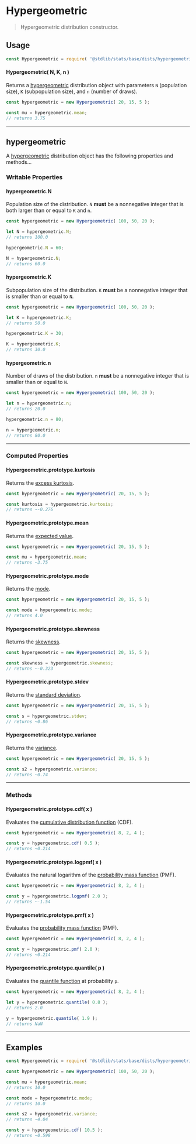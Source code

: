 <!--

@license Apache-2.0

Copyright (c) 2018 The Stdlib Authors.

Licensed under the Apache License, Version 2.0 (the "License");
you may not use this file except in compliance with the License.
You may obtain a copy of the License at

   http://www.apache.org/licenses/LICENSE-2.0

Unless required by applicable law or agreed to in writing, software
distributed under the License is distributed on an "AS IS" BASIS,
WITHOUT WARRANTIES OR CONDITIONS OF ANY KIND, either express or implied.
See the License for the specific language governing permissions and
limitations under the License.

-->

# Hypergeometric

> Hypergeometric distribution constructor.

<!-- Section to include introductory text. Make sure to keep an empty line after the intro `section` element and another before the `/section` close. -->

<section class="intro">

</section>

<!-- /.intro -->

<!-- Package usage documentation. -->

<section class="usage">

## Usage

```javascript
const Hypergeometric = require( '@stdlib/stats/base/dists/hypergeometric/ctor' );
```

#### Hypergeometric( N, K, n )

Returns a [hypergeometric][hypergeometric-distribution] distribution object with parameters `N` (population size), `K` (subpopulation size), and `n` (number of draws).

```javascript
const hypergeometric = new Hypergeometric( 20, 15, 5 );

const mu = hypergeometric.mean;
// returns 3.75
```

* * *

## hypergeometric

A [hypergeometric][hypergeometric-distribution] distribution object has the following properties and methods...

### Writable Properties

#### hypergeometric.N

Population size of the distribution. `N` **must** be a nonnegative integer that is both larger than or equal to `K` and `n`.

```javascript
const hypergeometric = new Hypergeometric( 100, 50, 20 );

let N = hypergeometric.N;
// returns 100.0

hypergeometric.N = 60;

N = hypergeometric.N;
// returns 60.0
```

#### hypergeometric.K

Subpopulation size of the distribution. `K` **must** be a nonnegative integer that is smaller than or equal to `N`.

```javascript
const hypergeometric = new Hypergeometric( 100, 50, 20 );

let K = hypergeometric.K;
// returns 50.0

hypergeometric.K = 30;

K = hypergeometric.K;
// returns 30.0
```

<!--lint disable no-duplicate-headings-in-section -->

#### hypergeometric.n

Number of draws of the distribution. `n` **must** be a nonnegative integer that is smaller than or equal to `N`.

```javascript
const hypergeometric = new Hypergeometric( 100, 50, 20 );

let n = hypergeometric.n;
// returns 20.0

hypergeometric.n = 80;

n = hypergeometric.n;
// returns 80.0
```

* * *

### Computed Properties

#### Hypergeometric.prototype.kurtosis

Returns the [excess kurtosis][kurtosis].

```javascript
const hypergeometric = new Hypergeometric( 20, 15, 5 );

const kurtosis = hypergeometric.kurtosis;
// returns ~-0.276
```

#### Hypergeometric.prototype.mean

Returns the [expected value][expected-value].

```javascript
const hypergeometric = new Hypergeometric( 20, 15, 5 );

const mu = hypergeometric.mean;
// returns ~3.75
```

#### Hypergeometric.prototype.mode

Returns the [mode][mode].

```javascript
const hypergeometric = new Hypergeometric( 20, 15, 5 );

const mode = hypergeometric.mode;
// returns 4.0
```

#### Hypergeometric.prototype.skewness

Returns the [skewness][skewness].

```javascript
const hypergeometric = new Hypergeometric( 20, 15, 5 );

const skewness = hypergeometric.skewness;
// returns ~-0.323
```

#### Hypergeometric.prototype.stdev

Returns the [standard deviation][standard-deviation].

```javascript
const hypergeometric = new Hypergeometric( 20, 15, 5 );

const s = hypergeometric.stdev;
// returns ~0.86
```

#### Hypergeometric.prototype.variance

Returns the [variance][variance].

```javascript
const hypergeometric = new Hypergeometric( 20, 15, 5 );

const s2 = hypergeometric.variance;
// returns ~0.74
```

* * *

### Methods

#### Hypergeometric.prototype.cdf( x )

Evaluates the [cumulative distribution function][cdf] (CDF).

```javascript
const hypergeometric = new Hypergeometric( 8, 2, 4 );

const y = hypergeometric.cdf( 0.5 );
// returns ~0.214
```

#### Hypergeometric.prototype.logpmf( x )

Evaluates the natural logarithm of the [probability mass function][pmf] (PMF).

```javascript
const hypergeometric = new Hypergeometric( 8, 2, 4 );

const y = hypergeometric.logpmf( 2.0 );
// returns ~-1.54
```

#### Hypergeometric.prototype.pmf( x )

Evaluates the [probability mass function][pmf] (PMF).

```javascript
const hypergeometric = new Hypergeometric( 8, 2, 4 );

const y = hypergeometric.pmf( 2.0 );
// returns ~0.214
```

#### Hypergeometric.prototype.quantile( p )

Evaluates the [quantile function][quantile-function] at probability `p`.

```javascript
const hypergeometric = new Hypergeometric( 8, 2, 4 );

let y = hypergeometric.quantile( 0.8 );
// returns 2.0

y = hypergeometric.quantile( 1.9 );
// returns NaN
```

</section>

<!-- /.usage -->

<!-- Package usage notes. Make sure to keep an empty line after the `section` element and another before the `/section` close. -->

<section class="notes">

</section>

<!-- /.notes -->

<!-- Package usage examples. -->

* * *

<section class="examples">

## Examples

<!-- eslint no-undef: "error" -->

```javascript
const Hypergeometric = require( '@stdlib/stats/base/dists/hypergeometric/ctor' );

const hypergeometric = new Hypergeometric( 100, 50, 20 );

const mu = hypergeometric.mean;
// returns 10.0

const mode = hypergeometric.mode;
// returns 10.0

const s2 = hypergeometric.variance;
// returns ~4.04

const y = hypergeometric.cdf( 10.5 );
// returns ~0.598
```

</section>

<!-- /.examples -->

<!-- Section to include cited references. If references are included, add a horizontal rule *before* the section. Make sure to keep an empty line after the `section` element and another before the `/section` close. -->

<section class="references">

</section>

<!-- /.references -->

<!-- Section for related `stdlib` packages. Do not manually edit this section, as it is automatically populated. -->

<section class="related">

</section>

<!-- /.related -->

<!-- Section for all links. Make sure to keep an empty line after the `section` element and another before the `/section` close. -->

<section class="links">

[hypergeometric-distribution]: https://en.wikipedia.org/wiki/Hypergeometric_distribution

[cdf]: https://en.wikipedia.org/wiki/Cumulative_distribution_function

[pmf]: https://en.wikipedia.org/wiki/Probability_mass_function

[quantile-function]: https://en.wikipedia.org/wiki/Quantile_function

[expected-value]: https://en.wikipedia.org/wiki/Expected_value

[kurtosis]: https://en.wikipedia.org/wiki/Kurtosis

[mode]: https://en.wikipedia.org/wiki/Mode_%28statistics%29

[skewness]: https://en.wikipedia.org/wiki/Skewness

[standard-deviation]: https://en.wikipedia.org/wiki/Standard_deviation

[variance]: https://en.wikipedia.org/wiki/Variance

</section>

<!-- /.links -->
